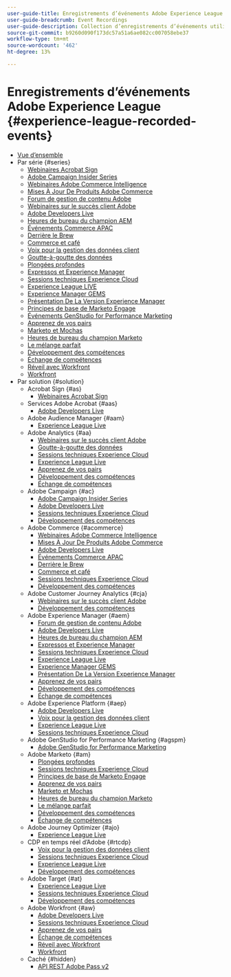 ```yaml
---
user-guide-title: Enregistrements d’événements Adobe Experience League
user-guide-breadcrumb: Event Recordings
user-guide-description: Collection d’enregistrements d’événements utilisés lors de l’utilisation des produits Adobe Enterprise
source-git-commit: b9260d090f173dc57a51a6ae082cc007058ebe37
workflow-type: tm+mt
source-wordcount: '462'
ht-degree: 13%

---
```



# Enregistrements d’événements Adobe Experience League {#experience-league-recorded-events}

+ [Vue d’ensemble](overview.md)
+ Par série {#series}
   + [Webinaires Acrobat Sign](https://experienceleague.adobe.com/docs/events/acrobat-sign-webinars/overview.html?lang=fr)
   + [Adobe Campaign Insider Series](https://experienceleague.adobe.com/docs/events/adobe-campaign-insider-recordings/overview.html?lang=fr)
   + [Webinaires Adobe Commerce Intelligence](https://experienceleague.adobe.com/docs/events/mbi-webinars-recordings/overview.html?lang=fr)
   + [Mises À Jour De Produits Adobe Commerce](https://experienceleague.adobe.com/docs/events/adobe-commerce-product-update-recordings/overview.html?lang=fr)
   + [Forum de gestion de contenu Adobe](https://experienceleague.adobe.com/docs/events/adobe-content-management-forum-recordings/overview.html?lang=fr)
   + [Webinaires sur le succès client Adobe](https://experienceleague.adobe.com/docs/events/adobe-customer-success-webinar-recordings/overview.html?lang=fr)
   + [Adobe Developers Live](https://experienceleague.adobe.com/docs/events/adobe-developers-live-recordings/overview.html?lang=fr)
   + [Heures de bureau du champion AEM](https://experienceleague.adobe.com/docs/events/aem-champion-office-hours/overview.html?lang=fr)
   + [Événements Commerce APAC](https://experienceleague.adobe.com/docs/events/apac-commerce-recordings/overview.html?lang=fr)
   + [Derrière le Brew](https://experienceleague.adobe.com/docs/events/behind-the-brew-recordings/overview.html?lang=fr)
   + [Commerce et café](https://experienceleague.adobe.com/docs/events/commerce-and-coffee-recordings/overview.html?lang=fr)
   + [Voix pour la gestion des données client](https://experienceleague.adobe.com/docs/events/customer-data-management-voices-recordings/overview.html?lang=fr)
   + [Goutte-à-goutte des données](https://experienceleague.adobe.com/docs/events/data-drip-recordings/overview.html?lang=fr)
   + [Plongées profondes](https://experienceleague.adobe.com/docs/events/deep-dives-recordings/overview.html?lang=fr)
   + [Expressos et Experience Manager](https://experienceleague.adobe.com/docs/events/espressos-and-experience-manager-recordings/overview.html?lang=fr)
   + [Sessions techniques Experience Cloud](https://experienceleague.adobe.com/docs/events/tech-sessions/overview.html?lang=fr)
   + [Experience League LIVE](https://experienceleague.adobe.com/docs/events/experience-league-live-recordings/overview.html?lang=fr)
   + [Experience Manager GEMS](https://experienceleague.adobe.com/docs/events/experience-manager-gems-recordings/overview.html?lang=fr)
   + [Présentation De La Version Experience Manager](https://experienceleague.adobe.com/docs/events/aemcs-release-update-recordings/overview.html?lang=fr)
   + [Principes de base de Marketo Engage](https://experienceleague.adobe.com/fr/docs/events/foundations-of-marketo-engage-webinars/overview)
   + [Événements GenStudio for Performance Marketing](https://experienceleague.adobe.com/docs/events/genstudio-for-performance-marketing-events/overview.html?lang=fr)
   + [Apprenez de vos pairs](https://experienceleague.adobe.com/docs/events/learn-from-your-peers-recordings/overview.html?lang=fr)
   + [Marketo et Mochas](https://experienceleague.adobe.com/docs/events/marketo-and-mochas-recordings/overview.html?lang=fr)
   + [Heures de bureau du champion Marketo](https://experienceleague.adobe.com/docs/events/marketo-champion-office-hours/overview.html?lang=fr)
   + [Le mélange parfait](https://experienceleague.adobe.com/docs/events/perfect-blend/overview.html)
   + [Développement des compétences](https://experienceleague.adobe.com/docs/events/skill-builder-recordings/overview.html?lang=fr)
   + [Échange de compétences](https://experienceleague.adobe.com/docs/events/the-skill-exchange-recordings/overview.html?lang=fr)
   + [Réveil avec Workfront](https://experienceleague.adobe.com/docs/events/wake-up-with-workfront-recordings/overview.html?lang=fr)
   + [Workfront](https://experienceleague.adobe.com/docs/events/workfront-recordings/overview.html?lang=fr)
+ Par solution {#solution}
   + Acrobat Sign {#as}
      + [Webinaires Acrobat Sign](https://experienceleague.adobe.com/docs/events/acrobat-sign-webinars/overview.html?lang=fr)
   + Services Adobe Acrobat {#aas}
      + [Adobe Developers Live](https://experienceleague.adobe.com/docs/events/adobe-developers-live-recordings/overview.html?lang=fr)
   + Adobe Audience Manager {#aam}
      + [Experience League Live](https://experienceleague.adobe.com/docs/events/experience-league-live-recordings/overview.html?lang=fr)
   + Adobe Analytics {#aa}
      + [Webinaires sur le succès client Adobe](https://experienceleague.adobe.com/docs/events/adobe-customer-success-webinar-recordings/overview.html?lang=fr)
      + [Goutte-à-goutte des données](https://experienceleague.adobe.com/docs/events/data-drip-recordings/overview.html?lang=fr)
      + [Sessions techniques Experience Cloud](https://experienceleague.adobe.com/docs/events/tech-sessions/overview.html?lang=fr)
      + [Experience League Live](https://experienceleague.adobe.com/docs/events/experience-league-live-recordings/overview.html?lang=fr)
      + [Apprenez de vos pairs](https://experienceleague.adobe.com/docs/events/learn-from-your-peers-recordings/overview.html?lang=fr)
      + [Développement des compétences](https://experienceleague.adobe.com/docs/events/skill-builder-recordings/overview.html?lang=fr)
      + [Échange de compétences](https://experienceleague.adobe.com/docs/events/the-skill-exchange-recordings/overview.html?lang=fr)
   + Adobe Campaign {#ac}
      + [Adobe Campaign Insider Series](https://experienceleague.adobe.com/docs/events/adobe-campaign-insider-recordings/overview.html?lang=fr)
      + [Adobe Developers Live](https://experienceleague.adobe.com/docs/events/adobe-developers-live-recordings/overview.html?lang=fr)
      + [Sessions techniques Experience Cloud](https://experienceleague.adobe.com/docs/events/tech-sessions/overview.html?lang=fr)
      + [Développement des compétences](https://experienceleague.adobe.com/docs/events/skill-builder-recordings/overview.html?lang=fr)
   + Adobe Commerce {#acommerce}
      + [Webinaires Adobe Commerce Intelligence](https://experienceleague.adobe.com/docs/events/mbi-webinars-recordings/overview.html?lang=fr)
      + [Mises À Jour De Produits Adobe Commerce](https://experienceleague.adobe.com/docs/events/adobe-commerce-product-update-recordings/overview.html?lang=fr)
      + [Adobe Developers Live](https://experienceleague.adobe.com/docs/events/adobe-developers-live-recordings/overview.html?lang=fr)
      + [Événements Commerce APAC](https://experienceleague.adobe.com/docs/events/apac-commerce-recordings/overview.html?lang=fr)
      + [Derrière le Brew](https://experienceleague.adobe.com/docs/events/behind-the-brew-recordings/overview.html?lang=fr)
      + [Commerce et café](https://experienceleague.adobe.com/docs/events/commerce-and-coffee-recordings/overview.html?lang=fr)
      + [Sessions techniques Experience Cloud](https://experienceleague.adobe.com/docs/events/tech-sessions/overview.html?lang=fr)
      + [Développement des compétences](https://experienceleague.adobe.com/docs/events/skill-builder-recordings/overview.html?lang=fr)
   + Adobe Customer Journey Analytics {#cja}
      + [Webinaires sur le succès client Adobe](https://experienceleague.adobe.com/docs/events/adobe-customer-success-webinar-recordings/overview.html?lang=fr)
      + [Développement des compétences](https://experienceleague.adobe.com/docs/events/skill-builder-recordings/overview.html?lang=fr)
   + Adobe Experience Manager {#aem}
      + [Forum de gestion de contenu Adobe](https://experienceleague.adobe.com/docs/events/adobe-content-management-forum-recordings/overview.html?lang=fr)
      + [Adobe Developers Live](https://experienceleague.adobe.com/docs/events/adobe-developers-live-recordings/overview.html?lang=fr)
      + [Heures de bureau du champion AEM](https://experienceleague.adobe.com/docs/events/aem-champion-office-hours/overview.html?lang=fr)
      + [Expressos et Experience Manager](https://experienceleague.adobe.com/docs/events/espressos-and-experience-manager-recordings/overview.html?lang=fr)
      + [Sessions techniques Experience Cloud](https://experienceleague.adobe.com/docs/events/tech-sessions/overview.html?lang=fr)
      + [Experience League Live](https://experienceleague.adobe.com/docs/events/experience-league-live-recordings/overview.html?lang=fr)
      + [Experience Manager GEMS](https://experienceleague.adobe.com/docs/events/experience-manager-gems-recordings/overview.html?lang=fr)
      + [Présentation De La Version Experience Manager](https://experienceleague.adobe.com/docs/events/aemcs-release-update-recordings/overview.html?lang=fr)
      + [Apprenez de vos pairs](https://experienceleague.adobe.com/docs/events/learn-from-your-peers-recordings/overview.html?lang=fr)
      + [Développement des compétences](https://experienceleague.adobe.com/docs/events/skill-builder-recordings/overview.html?lang=fr)
      + [Échange de compétences](https://experienceleague.adobe.com/docs/events/the-skill-exchange-recordings/overview.html?lang=fr)
   + Adobe Experience Platform {#aep}
      + [Adobe Developers Live](https://experienceleague.adobe.com/docs/events/adobe-developers-live-recordings/overview.html?lang=fr)
      + [Voix pour la gestion des données client](https://experienceleague.adobe.com/docs/events/customer-data-management-voices-recordings/overview.html?lang=fr)
      + [Experience League Live](https://experienceleague.adobe.com/docs/events/experience-league-live-recordings/overview.html?lang=fr)
      + [Sessions techniques Experience Cloud](https://experienceleague.adobe.com/docs/events/tech-sessions/overview.html?lang=fr)
   + Adobe GenStudio for Performance Marketing {#agspm}
      + [Adobe GenStudio for Performance Marketing](https://experienceleague.adobe.com/docs/events/genstudio-for-performance-marketing-events/overview.html?lang=fr)
   + Adobe Marketo {#am}
      + [Plongées profondes](https://experienceleague.adobe.com/docs/events/deep-dives-recordings/overview.html?lang=fr)
      + [Sessions techniques Experience Cloud](https://experienceleague.adobe.com/docs/events/tech-sessions/overview.html?lang=fr)
      + [Principes de base de Marketo Engage](https://experienceleague.adobe.com/fr/docs/events/foundations-of-marketo-engage-webinars/overview)
      + [Apprenez de vos pairs](https://experienceleague.adobe.com/docs/events/learn-from-your-peers-recordings/overview.html?lang=fr)
      + [Marketo et Mochas](https://experienceleague.adobe.com/docs/events/marketo-and-mochas-recordings/overview.html?lang=fr)
      + [Heures de bureau du champion Marketo](https://experienceleague.adobe.com/docs/events/marketo-champion-office-hours/overview.html?lang=fr)
      + [Le mélange parfait](https://experienceleague.adobe.com/docs/events/perfect-blend/overview.html)
      + [Développement des compétences](https://experienceleague.adobe.com/docs/events/skill-builder-recordings/overview.html?lang=fr)
      + [Échange de compétences](https://experienceleague.adobe.com/docs/events/the-skill-exchange-recordings/overview.html?lang=fr)
   + Adobe Journey Optimizer {#ajo}
      + [Experience League Live](https://experienceleague.adobe.com/docs/events/experience-league-live-recordings/overview.html?lang=fr)
   + CDP en temps réel d’Adobe {#rtcdp}
      + [Voix pour la gestion des données client](https://experienceleague.adobe.com/docs/events/customer-data-management-voices-recordings/overview.html?lang=fr)
      + [Sessions techniques Experience Cloud](https://experienceleague.adobe.com/docs/events/tech-sessions/overview.html?lang=fr)
      + [Experience League Live](https://experienceleague.adobe.com/docs/events/experience-league-live-recordings/overview.html?lang=fr)
      + [Développement des compétences](https://experienceleague.adobe.com/docs/events/skill-builder-recordings/overview.html?lang=fr)
   + Adobe Target {#at}
      + [Experience League Live](https://experienceleague.adobe.com/docs/events/experience-league-live-recordings/overview.html?lang=fr)
      + [Sessions techniques Experience Cloud](https://experienceleague.adobe.com/docs/events/tech-sessions/overview.html?lang=fr)
      + [Développement des compétences](https://experienceleague.adobe.com/docs/events/skill-builder-recordings/overview.html?lang=fr)
   + Adobe Workfront {#aw}
      + [Adobe Developers Live](https://experienceleague.adobe.com/docs/events/adobe-developers-live-recordings/overview.html?lang=fr)
      + [Sessions techniques Experience Cloud](https://experienceleague.adobe.com/docs/events/tech-sessions/overview.html?lang=fr)
      + [Apprenez de vos pairs](https://experienceleague.adobe.com/docs/events/learn-from-your-peers-recordings/overview.html?lang=fr)
      + [Échange de compétences](https://experienceleague.adobe.com/docs/events/the-skill-exchange-recordings/overview.html?lang=fr)
      + [Réveil avec Workfront](https://experienceleague.adobe.com/docs/events/wake-up-with-workfront-recordings/overview.html?lang=fr)
      + [Workfront](https://experienceleague.adobe.com/docs/events/workfront-recordings/overview.html?lang=fr)
   + Caché {#hidden}
      + [API REST Adobe Pass v2](../single-events/adobe-pass-rest-api-v2.md)